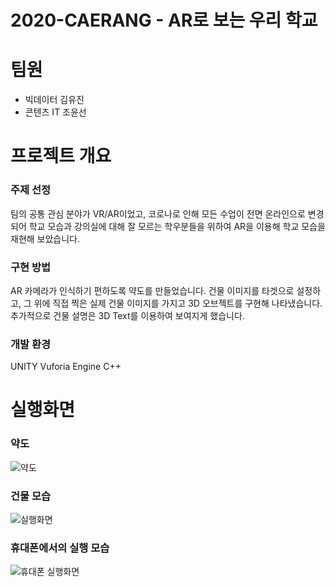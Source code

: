 # 2020-CAERANG - AR로 보는 우리 학교 
# 팀원 
+ 빅데이터 김유진
+ 콘텐츠 IT 조윤선

# 프로젝트 개요 
### 주제 선정
팀의 공통 관심 분야가 VR/AR이었고, 코로나로 인해 모든 수업이 전면 온라인으로 변경되어 학교 모습과 강의실에 대해 잘 모르는 학우분들을 위하여 AR을 이용해 학교 모습을 재현해 보았습니다. 

### 구현 방법
AR 카메라가 인식하기 편하도록 약도를 만들었습니다. 건물 이미지를 타겟으로 설정하고, 그 위에 직접 찍은 실제 건물 이미지를 가지고 3D 오브젝트를 구현해 나타냈습니다.  
추가적으로 건물 설명은 3D Text를 이용하여 보여지게 했습니다. 

### 개발 환경 
UNITY 
Vuforia Engine
C++

# 실행화면 
### 약도
![약도](https://user-images.githubusercontent.com/52689951/203952103-0daeb181-fca6-45a3-944e-72dccd0516f7.png)

### 건물 모습
![실행화면](https://user-images.githubusercontent.com/52689951/203952738-1111ad3c-863d-4a30-a4f3-898d6860957a.png)

### 휴대폰에서의 실행 모습
![휴대폰 실행화면](https://user-images.githubusercontent.com/52689951/203963266-645f0f74-2970-4ce7-ae07-1245a0bd7b1f.png)
